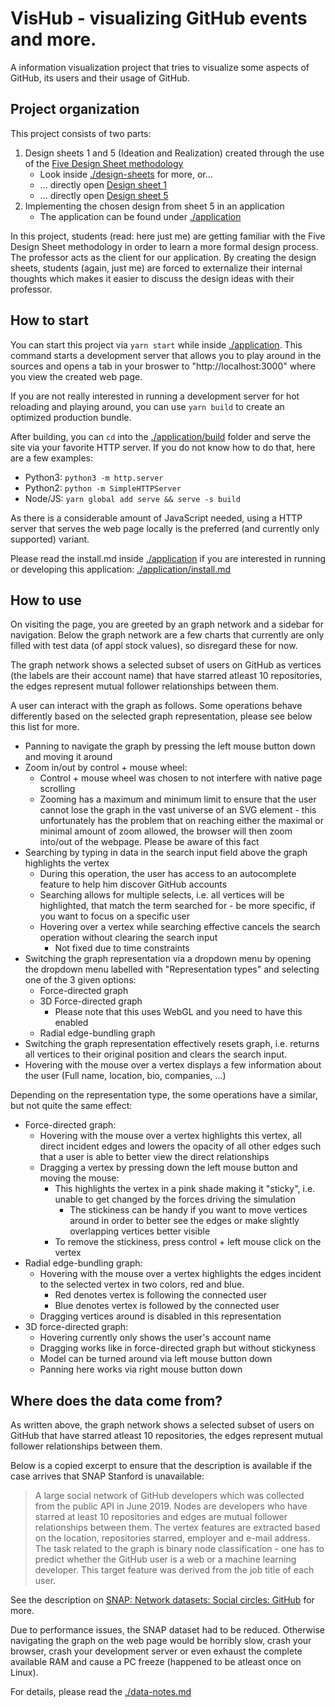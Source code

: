 # VisHub - visualizing GitHub events and more.

A information visualization project that tries to visualize some aspects of GitHub, its users and their usage of GitHub.

## Project organization

This project consists of two parts:

1. Design sheets 1 and 5 (Ideation and Realization) created through the use of the [Five Design Sheet methodology][1] 
   * Look inside [./design-sheets](./design-sheets) for more, or...
   * ... directly open [Design sheet 1](./design-sheets/submissions/VisHub-design-sheet1.pdf)
   * ... directly open [Design sheet 5](./design-sheets/submissions/VisHub-design-sheet5.pdf)
2. Implementing the chosen design from sheet 5 in an application
   * The application can be found under [./application](./application)

In this project, students (read: here just me) are getting familiar with the Five Design Sheet methodology in order to learn a more formal design process.
The professor acts as the client for our application.
By creating the design sheets, students (again, just me) are forced to externalize their internal thoughts which makes it easier to discuss the design ideas with their professor.

## How to start

You can start this project via `yarn start` while inside [./application](./application).
This command starts a development server that allows you to play around in the sources and opens a tab in your broswer to "http://localhost:3000" where you view the created web page.

If you are not really interested in running a development server for hot reloading and playing around, you can use `yarn build` to create an optimized production bundle.

After building, you can `cd` into the [./application/build](./application/build) folder and serve the site via your favorite HTTP server.
If you do not know how to do that, here are a few examples:

* Python3: `python3 -m http.server`
* Python2: `python -m SimpleHTTPServer`
* Node/JS: `yarn global add serve && serve -s build`

As there is a considerable amount of JavaScript needed, using a HTTP server that serves the web page locally is the preferred (and currently only supported) variant.

Please read the install.md inside [./application](./application) if you are interested in running or developing this application: [./application/install.md](./application/install.md)

## How to use

On visiting the page, you are greeted by an graph network and a sidebar for navigation.
Below the graph network are a few charts that currently are only filled with test data (of appl stock values), so disregard these for now.

The graph network shows a selected subset of users on GitHub as vertices (the labels are their account name) that have starred atleast 10 repositories, the edges represent mutual follower relationships between them.

A user can interact with the graph as follows. Some operations behave differently based on the selected graph representation, please see below this list for more.

* Panning to navigate the graph by pressing the left mouse button down and moving it around
* Zoom in/out by control + mouse wheel:
  * Control + mouse wheel was chosen to not interfere with native page scrolling
  * Zooming has a maximum and minimum limit to ensure that the user cannot lose the graph in the vast universe of an SVG element - this unfortunately has the problem that on reaching either the maximal or minimal amount of zoom allowed, the browser will then zoom into/out of the webpage. Please be aware of this fact
* Searching by typing in data in the search input field above the graph highlights the vertex
  * During this operation, the user has access to an autocomplete feature to help him discover GitHub accounts
  * Searching allows for multiple selects, i.e. all vertices will be highlighted, that match the term searched for - be more specific, if you want to focus on a specific user
  * Hovering over a vertex while searching effective cancels the search operation without clearing the search input
    * Not fixed due to time constraints
* Switching the graph representation via a dropdown menu by opening the dropdown menu labelled with "Representation types" and selecting one of the 3 given options:
  * Force-directed graph
  * 3D Force-directed graph
    * Please note that this uses WebGL and you need to have this enabled
  * Radial edge-bundling graph
* Switching the graph representation effectively resets graph, i.e. returns all vertices to their original position and clears the search input.
* Hovering with the mouse over a vertex displays a few information about the user (Full name, location, bio, companies, ...)

Depending on the representation type, the some operations have a similar, but not quite the same effect:

* Force-directed graph:
  * Hovering with the mouse over a vertex highlights this vertex, all direct incident edges and lowers the opacity of all other edges such that a user is able to better view the direct relationships
  * Dragging a vertex by pressing down the left mouse button and moving the mouse:
    * This highlights the vertex in a pink shade making it "sticky", i.e. unable to get changed by the forces driving the simulation
      * The stickiness can be handy if you want to move vertices around in order to better see the edges or make slightly overlapping vertices better visible
    * To remove the stickiness, press control + left mouse click on the vertex
* Radial edge-bundling graph:
  * Hovering with the mouse over a vertex highlights the edges incident to the selected vertex in two colors, red and blue.
    * Red denotes vertex is following the connected user
    * Blue denotes vertex is followed by the connected user
  * Dragging vertices around is disabled in this representation
* 3D force-directed graph:
  * Hovering currently only shows the user's account name
  * Dragging works like in force-directed graph but without stickyness
  * Model can be turned around via left mouse button down
  * Panning here works via right mouse button down

## Where does the data come from?

As written above, the graph network shows a selected subset of users on GitHub that have starred atleast 10 repositories, the edges represent mutual follower relationships between them.

Below is a copied excerpt to ensure that the description is available if the case arrives that SNAP Stanford is unavailable:

> A large social network of GitHub developers which was collected from the public API in June 2019. Nodes are developers who have starred at least 10 repositories and edges are mutual follower relationships between them. The vertex features are extracted based on the location, repositories starred, employer and e-mail address. The task related to the graph is binary node classification - one has to predict whether the GitHub user is a web or a machine learning developer. This target feature was derived from the job title of each user. 

See the description on [SNAP: Network datasets: Social circles: GitHub](https://snap.stanford.edu/data/github-social.html) for more.

Due to performance issues, the SNAP dataset had to be reduced. Otherwise navigating the graph on the web page would be horribly slow, crash your browser, crash your development server or even exhaust the complete available RAM and cause a PC freeze (happened to be atleast once on Linux).

For details, please read the [./data-notes.md](./data-notes.md)

[1]: <https://ieeexplore.ieee.org/abstract/document/7192707> "Sketching Designs Using the Five Design-Sheet Methodology"
